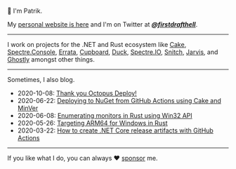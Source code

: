 👋 I'm Patrik. 

My [personal website is here](https://patriksvensson.se) and I'm on 
Twitter at [***@firstdrafthell***](https://twitter.com/firstdrafthell).

---

I work on projects for the .NET and Rust ecosystem like 
[Cake](https://github.com/cake-build/cake), 
[Spectre.Console](https://github.com/spectreconsole/spectre.console), 
[Errata](https://github.com/spectreconsole/errata),
[Cupboard](https://github.com/patriksvensson/cupboard),
[Duck](https://github.com/duckhq/duck),
[Spectre.IO](https://github.com/spectresystems/spectre.io), 
[Snitch](https://github.com/spectresystems/snitch), 
[Jarvis](https://github.com/spectresystems/jarvis), and
[Ghostly](https://github.com/spectresystems/ghostly) 
amongst other things.

---

Sometimes, I also blog.

* 2020-10-08: [Thank you Octopus Deploy!](https://patriksvensson.se/2020/10/thank-you-octopus-deploy)
* 2020-06-22: [Deploying to NuGet from GitHub Actions using Cake and MinVer](https://patriksvensson.se/2020/06/deploying-to-nuget-from-github-actions-using-cake-and-minver)
* 2020-06-08: [Enumerating monitors in Rust using Win32 API](https://patriksvensson.se/2020/06/enumerating-monitors-in-rust-using-win32-api)
* 2020-05-26: [Targeting ARM64 for Windows in Rust](https://patriksvensson.se/2020/05/targeting-arm-for-windows-in-rust)
* 2020-03-22: [How to create .NET Core release artifacts with GitHub Actions](https://patriksvensson.se/2020/03/creating-release-artifacts-with-github-actions)


---

If you like what I do, you can always 
♥ [sponsor](https://github.com/sponsors/patriksvensson) me.